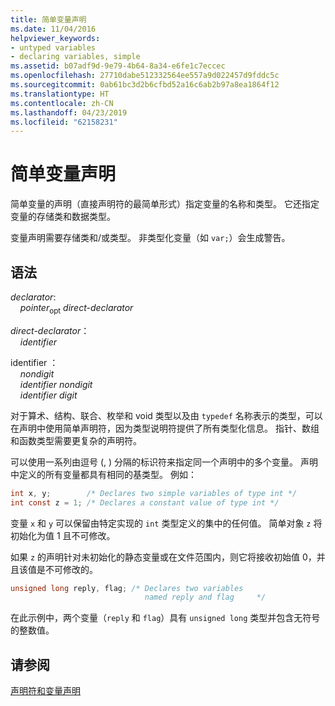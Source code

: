 ```yaml
---
title: 简单变量声明
ms.date: 11/04/2016
helpviewer_keywords:
- untyped variables
- declaring variables, simple
ms.assetid: b07adf9d-9e79-4b64-8a34-e6fe1c7eccec
ms.openlocfilehash: 27710dabe512332564ee557a9d022457d9fddc5c
ms.sourcegitcommit: 0ab61bc3d2b6cfbd52a16c6ab2b97a8ea1864f12
ms.translationtype: HT
ms.contentlocale: zh-CN
ms.lasthandoff: 04/23/2019
ms.locfileid: "62158231"
---
```

# <a name="simple-variable-declarations"></a>简单变量声明

简单变量的声明（直接声明符的最简单形式）指定变量的名称和类型。 它还指定变量的存储类和数据类型。

变量声明需要存储类和/或类型。 非类型化变量（如 `var;`）会生成警告。

## <a name="syntax"></a>语法

*declarator*:<br/>
&nbsp;&nbsp;&nbsp;&nbsp;*pointer*<sub>opt</sub> *direct-declarator*

*direct-declarator*：<br/>
&nbsp;&nbsp;&nbsp;&nbsp;*identifier*

identifier  ：<br/>
&nbsp;&nbsp;&nbsp;&nbsp;*nondigit*<br/>
&nbsp;&nbsp;&nbsp;&nbsp;*identifier* *nondigit*<br/>
&nbsp;&nbsp;&nbsp;&nbsp;*identifier* *digit*

对于算术、结构、联合、枚举和 void 类型以及由 `typedef` 名称表示的类型，可以在声明中使用简单声明符，因为类型说明符提供了所有类型化信息。 指针、数组和函数类型需要更复杂的声明符。

可以使用一系列由逗号 (,  ) 分隔的标识符来指定同一个声明中的多个变量。 声明中定义的所有变量都具有相同的基类型。 例如：

```C
int x, y;        /* Declares two simple variables of type int */
int const z = 1; /* Declares a constant value of type int */
```

变量 `x` 和 `y` 可以保留由特定实现的 `int` 类型定义的集中的任何值。 简单对象 `z` 将初始化为值 1 且不可修改。

如果 `z` 的声明针对未初始化的静态变量或在文件范围内，则它将接收初始值 0，并且该值是不可修改的。

```C
unsigned long reply, flag; /* Declares two variables
                              named reply and flag     */
```

在此示例中，两个变量（`reply` 和 `flag`）具有 `unsigned long` 类型并包含无符号的整数值。

## <a name="see-also"></a>请参阅

[声明符和变量声明](../c-language/declarators-and-variable-declarations.md)
